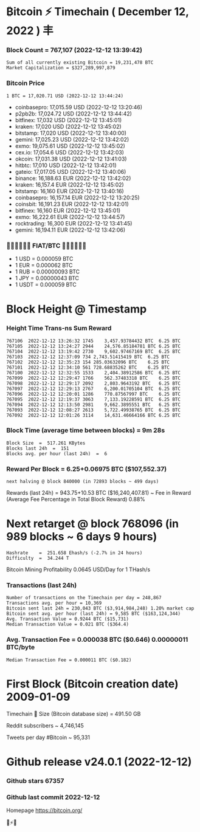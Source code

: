 # ₿itcoin ⚡ Timechain ( December 12, 2022 ) 丰
### Block Count	= 767,107 (2022-12-12 13:39:42)
    Sum of all currently existing Bitcoin = 19,231,478 BTC
    Market Capitalization = $327,289,997,879
### Bitcoin Price
	1 BTC = 17,020.71 USD (2022-12-12 13:44:24)
- coinbasepro: 17,015.59 USD (2022-12-12 13:20:46)
- p2pb2b: 17,024.72 USD (2022-12-12 13:44:42)
- bitfinex: 17,032 USD (2022-12-12 13:45:01)
- kraken: 17,020 USD (2022-12-12 13:45:02)
- bitstamp: 17,020 USD (2022-12-12 13:40:00)
- gemini: 17,025.23 USD (2022-12-12 13:42:02)
- exmo: 19,075.61 USD (2022-12-12 13:45:02)
- cex.io: 17,054.6 USD (2022-12-12 13:42:03)
- okcoin: 17,031.38 USD (2022-12-12 13:41:03)
- hitbtc: 17,010 USD (2022-12-12 13:42:01)
- gateio: 17,017.05 USD (2022-12-12 13:40:06)
- binance: 16,188.63 EUR (2022-12-12 13:42:02)
- kraken: 16,157.4 EUR (2022-12-12 13:45:02)
- bitstamp: 16,160 EUR (2022-12-12 13:40:16)
- coinbasepro: 16,157.14 EUR (2022-12-12 13:20:25)
- coinsbit: 16,191.23 EUR (2022-12-12 13:42:01)
- bitfinex: 16,160 EUR (2022-12-12 13:45:01)
- exmo: 16,222.61 EUR (2022-12-12 13:44:57)
- rocktrading: 16,300 EUR (2022-12-12 13:41:45)
- gemini: 16,194.11 EUR (2022-12-12 13:42:06)
### 💱💶💵💷💴💱 FIAT/BTC 💱💴💷💵💶💱
- 1 USD = 0.000059 BTC
- 1 EUR = 0.000062 BTC
- 1 RUB = 0.00000093 BTC
- 1 JPY = 0.00000043 BTC
- 1 USDT = 0.000059 BTC
# Block Height @ Timestamp
### Height	Time	Trans-ns	Sum	Reward
    767106	2022-12-12 13:26:32	1745	3,457.93784432 BTC	6.25 BTC
    767105	2022-12-12 13:24:27	2944	24,576.85184781 BTC	6.25 BTC
    767104	2022-12-12 13:19:42	2730	9,602.97467169 BTC	6.25 BTC
    767103	2022-12-12 12:37:09	734	2,743.51415419 BTC	6.25 BTC
    767102	2022-12-12 12:35:23	154	285.03632096 BTC	6.25 BTC
    767101	2022-12-12 12:34:10	561	728.68835262 BTC	6.25 BTC
    767100	2022-12-12 12:32:55	1533	2,404.38912586 BTC	6.25 BTC
    767099	2022-12-12 12:29:47	1766	562.37483318 BTC	6.25 BTC
    767098	2022-12-12 12:29:17	2092	2,803.9643192 BTC	6.25 BTC
    767097	2022-12-12 12:29:13	2767	6,200.01705104 BTC	6.25 BTC
    767096	2022-12-12 12:20:01	1286	770.87567997 BTC	6.25 BTC
    767095	2022-12-12 12:19:37	3063	7,133.19228591 BTC	6.25 BTC
    767094	2022-12-12 12:13:50	2981	9,662.3895551 BTC	6.25 BTC
    767093	2022-12-12 12:08:27	2613	5,722.49938765 BTC	6.25 BTC
    767092	2022-12-12 12:01:26	3114	14,631.46664166 BTC	6.25 BTC
### Block Time (average time between blocks) = 9m 28s
    Block Size  =  517.261 KBytes
    Blocks last 24h  =  151
    Blocks avg. per hour (last 24h)  =  6
### Reward Per Block = 6.25+0.06975 BTC ($107,552.37) 
    next halving @ block 840000 (in 72893 blocks ~ 499 days)
Rewards (last 24h) = 943.75+10.53 BTC ($16,240,407.81) ~ Fee in Reward (Average Fee Percentage in Total Block Reward)	0.88%
# Next retarget @ block 768096 (in 989 blocks ~ 6 days 9 hours)
    Hashrate    =  251.658 Ehash/s (-2.7% in 24 hours)
    Difficulty  =  34.244 T 
Bitcoin Mining Profitability	0.0645 USD/Day for 1 THash/s
### Transactions (last 24h)
    Number of transactions on the Timechain per day = 248,867
    Transactions avg. per hour = 10,369
    Bitcoin sent last 24h = 230,043 BTC ($3,914,984,248) 1.20% market cap
    Bitcoin sent avg. per hour (last 24h) = 9,585 BTC ($163,124,344)
    Avg. Transaction Value = 0.9244 BTC ($15,731)
    Median Transaction Value = 0.021 BTC ($364.4)
### Avg. Transaction Fee = 0.000038 BTC ($0.646) 0.00000011 BTC/byte
    Median Transaction Fee = 0.000011 BTC ($0.182)
# First Block (Bitcoin creation date)	2009-01-09
Timechain 🪩 Size (Bitcoin database size)	= 491.50 GB

Reddit subscribers	~  4,746,145

Tweets per day #Bitcoin	~  95,331
# Github release	v24.0.1 (2022-12-12)
### Github stars	67357
### Github last commit	2022-12-12

Homepage	https://bitcoin.org/

💙⚡💜

